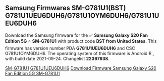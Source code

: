 <h2>Samsung Firmwares SM-G781U1(BST) G781U1UEU6DUH6/G781U1OYM6DUH6/G781U1UEU6DUH6</h2>
Download the Samsung firmware for the ✅ <strong>Samsung Galaxy S20 Fan Edition 5G </strong> ⭐ <strong>SM-G781U1</strong> with product code <strong>BST</strong> <strong> from United States</strong>. This firmware has version number PDA <strong>G781U1UEU6DUH6</strong> and CSC G781U1OYM6DUH6. The operating system of this firmware is Android R , with build date 2021-09-24. Changelist <strong>22397938</strong>.


[SM-G781U1](https://samfirm.shop/samsung/model/SM-G781U1)
[G781U1UEU6DUH6](https://samfirm.shop/samsung/pda/G781U1UEU6DUH6)
[Download Firmware Samsung Galaxy S20 Fan Edition 5G SM-G781U1](https://samfirm.shop/samsung/firmware/459425)
